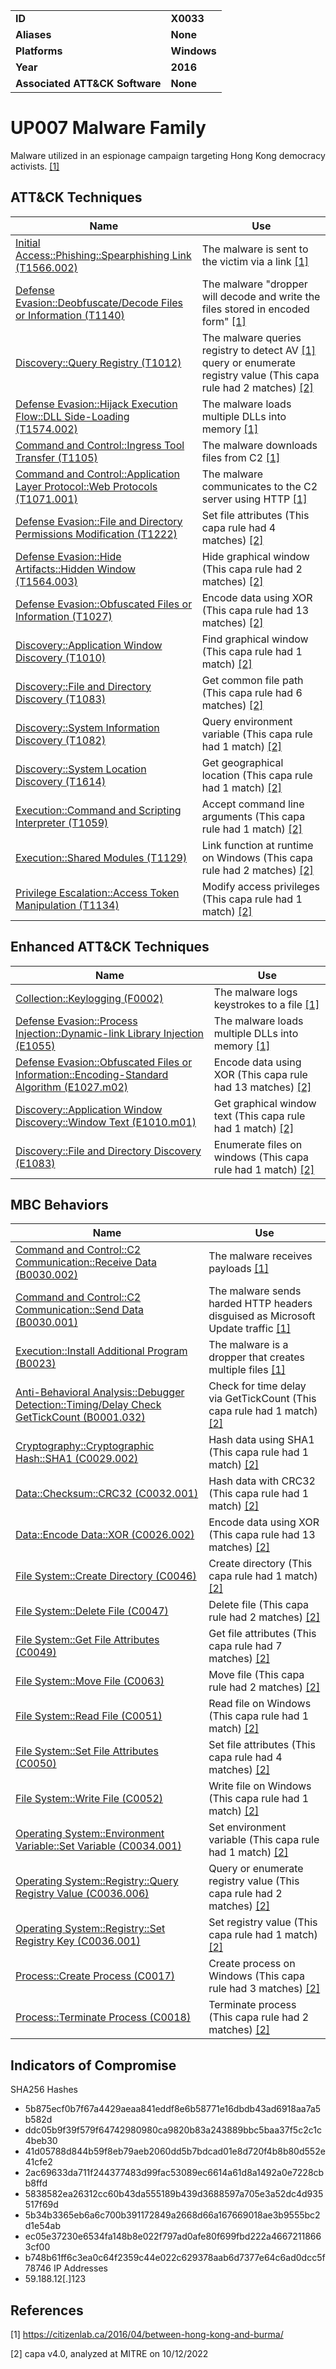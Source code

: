 <table>
<tr>
<td><b>ID</b></td>
<td><b>X0033</b></td>
</tr>
<tr>
<td><b>Aliases</b></td>
<td><b>None</b></td>
</tr>
<tr>
<td><b>Platforms</b></td>
<td><b>Windows</b></td>
</tr>
<tr>
<td><b>Year</b></td>
<td><b>2016</b></td>
</tr>
<tr>
<td><b>Associated ATT&CK Software</b></td>
<td><b>None</b></td>
</tr>
</table>


# UP007 Malware Family

Malware utilized in an espionage campaign targeting Hong Kong democracy activists. [[1]](#1)


## ATT&CK Techniques

|Name|Use|
|---|---|
|[Initial Access::Phishing::Spearphishing Link (T1566.002)](https://attack.mitre.org/techniques/T1566/002/)|The malware is sent to the victim via a link  [[1]](#1) |
|[Defense Evasion::Deobfuscate/Decode Files or Information (T1140)](https://attack.mitre.org/techniques/T1140/)|The malware "dropper will decode and write the files stored in encoded form" [[1]](#1) |
|[Discovery::Query Registry (T1012)](https://attack.mitre.org/techniques/T1012/)|The malware queries registry to detect AV [[1]](#1) query or enumerate registry value (This capa rule had 2 matches) [[2]](#2) |
|[Defense Evasion::Hijack Execution Flow::DLL Side-Loading (T1574.002)](https://attack.mitre.org/techniques/T1574/002/)|The malware loads multiple DLLs into memory [[1]](#1) |
|[Command and Control::Ingress Tool Transfer (T1105)](https://attack.mitre.org/techniques/T1105/)|The malware downloads files from C2 [[1]](#1) |
|[Command and Control::Application Layer Protocol::Web Protocols (T1071.001)](https://attack.mitre.org/techniques/T1071/001/)|The malware communicates to the C2 server using HTTP [[1]](#1) |
|[Defense Evasion::File and Directory Permissions Modification (T1222)](https://attack.mitre.org/techniques/T1222)|Set file attributes (This capa rule had 4 matches) [[2]](#2) |
|[Defense Evasion::Hide Artifacts::Hidden Window (T1564.003)](https://attack.mitre.org/techniques/T1564/003)|Hide graphical window (This capa rule had 2 matches) [[2]](#2) |
|[Defense Evasion::Obfuscated Files or Information (T1027)](https://attack.mitre.org/techniques/T1027)|Encode data using XOR (This capa rule had 13 matches) [[2]](#2) |
|[Discovery::Application Window Discovery (T1010)](https://attack.mitre.org/techniques/T1010)|Find graphical window (This capa rule had 1 match) [[2]](#2) |
|[Discovery::File and Directory Discovery (T1083)](https://attack.mitre.org/techniques/T1083)|Get common file path (This capa rule had 6 matches) [[2]](#2) |
|[Discovery::System Information Discovery (T1082)](https://attack.mitre.org/techniques/T1082)|Query environment variable (This capa rule had 1 match) [[2]](#2) |
|[Discovery::System Location Discovery (T1614)](https://attack.mitre.org/techniques/T1614)|Get geographical location (This capa rule had 1 match) [[2]](#2) |
|[Execution::Command and Scripting Interpreter (T1059)](https://attack.mitre.org/techniques/T1059)|Accept command line arguments (This capa rule had 1 match) [[2]](#2) |
|[Execution::Shared Modules (T1129)](https://attack.mitre.org/techniques/T1129)|Link function at runtime on Windows (This capa rule had 2 matches) [[2]](#2) |
|[Privilege Escalation::Access Token Manipulation (T1134)](https://attack.mitre.org/techniques/T1134)|Modify access privileges (This capa rule had 1 match) [[2]](#2) |

## Enhanced ATT&CK Techniques

|Name|Use|
|---|---|
|[Collection::Keylogging (F0002)](../collection/keylogging.md)|The malware logs keystrokes to a file  [[1]](#1) |
|[Defense Evasion::Process Injection::Dynamic-link Library Injection (E1055)](../defense-evasion/process-injection.md)|The malware loads multiple DLLs into memory [[1]](#1) |
|[Defense Evasion::Obfuscated Files or Information::Encoding-Standard Algorithm (E1027.m02)](../defense-evasion/obfuscated-files-or-information.md)|Encode data using XOR (This capa rule had 13 matches) [[2]](#2) |
|[Discovery::Application Window Discovery::Window Text (E1010.m01)](../discovery/application-window-discovery.md)|Get graphical window text (This capa rule had 1 match) [[2]](#2) |
|[Discovery::File and Directory Discovery (E1083)](../discovery/file-and-directory-discovery.md)|Enumerate files on windows (This capa rule had 1 match) [[2]](#2) |

## MBC Behaviors

|Name|Use|
|---|---|
|[Command and Control::C2 Communication::Receive Data (B0030.002)](../command-and-control/c2-communication.md)|The malware receives payloads [[1]](#1) |
|[Command and Control::C2 Communication::Send Data (B0030.001)](../command-and-control/c2-communication.md)|The malware sends harded HTTP headers disguised as Microsoft Update traffic [[1]](#1) |
|[Execution::Install Additional Program (B0023)](../execution/install-additional-program.md)|The malware is a dropper that creates multiple files [[1]](#1) |
|[Anti-Behavioral Analysis::Debugger Detection::Timing/Delay Check GetTickCount (B0001.032)](../anti-behavioral-analysis/debugger-detection.md)|Check for time delay via GetTickCount (This capa rule had 1 match) [[2]](#2) |
|[Cryptography::Cryptographic Hash::SHA1 (C0029.002)](../micro-behaviors/cryptography/cryptographic-hash.md)|Hash data using SHA1 (This capa rule had 1 match) [[2]](#2) |
|[Data::Checksum::CRC32 (C0032.001)](../micro-behaviors/data/checksum.md)|Hash data with CRC32 (This capa rule had 1 match) [[2]](#2) |
|[Data::Encode Data::XOR (C0026.002)](../micro-behaviors/data/encode-data.md)|Encode data using XOR (This capa rule had 13 matches) [[2]](#2) |
|[File System::Create Directory (C0046)](../micro-behaviors/file-system/create-directory.md)|Create directory (This capa rule had 1 match) [[2]](#2) |
|[File System::Delete File (C0047)](../micro-behaviors/file-system/delete-file.md)|Delete file (This capa rule had 2 matches) [[2]](#2) |
|[File System::Get File Attributes (C0049)](../micro-behaviors/file-system/get-file-attributes.md)|Get file attributes (This capa rule had 7 matches) [[2]](#2) |
|[File System::Move File (C0063)](../micro-behaviors/file-system/move-file.md)|Move file (This capa rule had 2 matches) [[2]](#2) |
|[File System::Read File (C0051)](../micro-behaviors/file-system/read-file.md)|Read file on Windows (This capa rule had 1 match) [[2]](#2) |
|[File System::Set File Attributes (C0050)](../micro-behaviors/file-system/set-file-attributes.md)|Set file attributes (This capa rule had 4 matches) [[2]](#2) |
|[File System::Write File (C0052)](../micro-behaviors/file-system/write-file.md)|Write file on Windows (This capa rule had 1 match) [[2]](#2) |
|[Operating System::Environment Variable::Set Variable (C0034.001)](../micro-behaviors/operating-system/environment-variable.md)|Set environment variable (This capa rule had 1 match) [[2]](#2) |
|[Operating System::Registry::Query Registry Value (C0036.006)](../micro-behaviors/operating-system/registry.md)|Query or enumerate registry value (This capa rule had 2 matches) [[2]](#2) |
|[Operating System::Registry::Set Registry Key (C0036.001)](../micro-behaviors/operating-system/registry.md)|Set registry value (This capa rule had 1 match) [[2]](#2) |
|[Process::Create Process (C0017)](../micro-behaviors/process/create-process.md)|Create process on Windows (This capa rule had 3 matches) [[2]](#2) |
|[Process::Terminate Process (C0018)](../micro-behaviors/process/terminate-process.md)|Terminate process (This capa rule had 2 matches) [[2]](#2) |

## Indicators of Compromise

SHA256 Hashes
- 5b875ecf0b7f67a4429aeaa841eddf8e6b58771e16dbdb43ad6918aa7a5b582d
- ddc05b9f39f579f64742980980ca9820b83a243889bbc5baa37f5c2c1c4beb30
- 41d05788d844b59f8eb79aeb2060dd5b7bdcad01e8d720f4b8b80d552e41cfe2
- 2ac69633da711f244377483d99fac53089ec6614a61d8a1492a0e7228cbb8ffd
- 5838582ea26312cc60b43da555189b439d3688597a705e3a52dc4d935517f69d
- 5b34b3365eb6a6c700b391172849a2668d66a167669018ae3b9555bc2d1e54ab
- ec05e37230e6534fa148b8e022f797ad0afe80f699fbd222a46672118663cf00
- b748b61ff6c3ea0c64f2359c44e022c629378aab6d7377e64c6ad0dcc5f78746
IP Addresses
- 59.188.12[.]123

## References

<a name="1">[1]</a> https://citizenlab.ca/2016/04/between-hong-kong-and-burma/

<a name="2">[2]</a> capa v4.0, analyzed at MITRE on 10/12/2022

